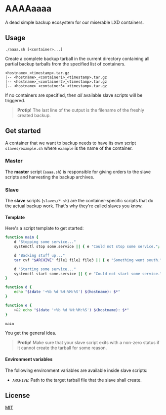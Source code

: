 # AAAAaaaa

A dead simple backup ecosystem for our miserable LXD containers.

## Usage

```
./aaaa.sh [<container>...]
```

Create a complete backup tarball in the current directory containing all partial backup tarballs from the specified list of containers.

```
<hostname>_<timestamp>.tar.gz
|-- <hostname>_<container1>_<timestamp>.tar.gz
|-- <hostname>_<container2>_<timestamp>.tar.gz
|-- <hostname>_<container3>_<timestamp>.tar.gz
```


If no containers are specified, then _all_ available slave scripts will be triggered.


> __Protip!__ The last line of the output is the filename of the freshly created backup.

## Get started

A container that we want to backup needs to have its own script `slaves/example.sh` where `example` is the name of the container.

### Master

The __master__ script (`aaaa.sh`) is responsible for giving orders to the slave scripts and harvesting the backup archives.

### Slave

The __slave__ scripts (`slaves/*.sh`) are the container-specific scripts that do the actual backup work. That's why they're called slaves you know.

#### Template

Here's a script template to get started:

```bash
function main {
    d "Stopping some service..."
    systemctl stop some.service || { e "Could not stop some service."; exit 1; }

    d "Backing stuff up..."
    tar cvf "$ARCHIVE" file1 file2 file3 || { e "Something went south."; exit 1; }

    d "Starting some service..."
    systemctl start some.service || { e "Could not start some service."; exit 1; }
}

function d {
    echo "$(date '+%b %d %H:%M:%S') $(hostname): $*"
}

function e {
    >&2 echo "$(date '+%b %d %H:%M:%S') $(hostname): $*"
}

main
```

You get the general idea.

> __Protip!__ Make sure that your slave script exits with a non-zero status if it cannot create the tarball for some reason.

#### Environment variables

The following environment variables are available inside slave scripts:

- `ARCHIVE`: Path to the target tarball file that the slave shall create.

## License

[MIT](LICENSE)
